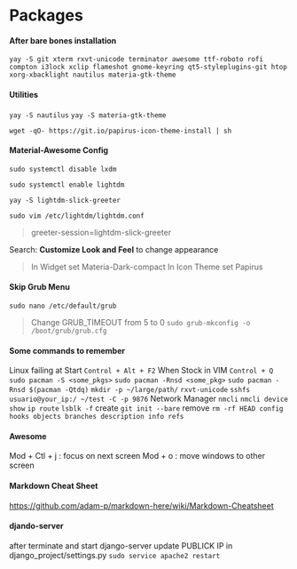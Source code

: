 # Packages

#### After bare bones installation

`yay -S git xterm rxvt-unicode terminator awesome ttf-roboto rofi compton i3lock xclip flameshot gnome-keyring qt5-styleplugins-git htop xorg-xbacklight nautilus materia-gtk-theme`

#### Utilities

`yay -S nautilus`
`yay -S materia-gtk-theme`

`wget -qO- https://git.io/papirus-icon-theme-install | sh`

#### Material-Awesome Config

`sudo systemctl disable lxdm`

`sudo systemctl enable lightdm`

`yay -S lightdm-slick-greeter`

`sudo vim /etc/lightdm/lightdm.conf`

> greeter-session=lightdm-slick-greeter

Search: **Customize Look and Feel** to change appearance

> In Widget set Materia-Dark-compact
> In Icon Theme set Papirus

#### Skip Grub Menu

`sudo nano /etc/default/grub`
> Change GRUB_TIMEOUT from 5 to 0
`sudo grub-mkconfig -o /boot/grub/grub.cfg`

#### Some commands to remember

Linux failing at Start `Control + Alt + F2`
When Stock in VIM `Control + Q`
`sudo pacman -S <some_pkgs>`
`sudo pacman -Rnsd <some_pkg>`
`sudo pacman -Rnsd $(pacman -Qtdq)`
`mkdir -p ~/large/path/`
`rxvt-unicode`
`sshfs usuario@your_ip:/ ~/test -C -p 9876`
Network Manager `nmcli`
`nmcli device show`
`ip route`
`lsblk -f`
create `git init --bare`
remove `rm -rf HEAD config hooks objects branches description info refs`

#### Awesome

Mod + Ctl + j : focus on next screen
Mod + o : move windows to other screen


#### Markdown Cheat Sheet

https://github.com/adam-p/markdown-here/wiki/Markdown-Cheatsheet

#### djando-server

after terminate and start django-server
update PUBLICK IP in django_project/settings.py
`sudo service apache2 restart`